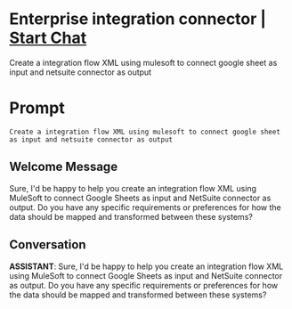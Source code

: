 

# Enterprise integration connector | [Start Chat](https://gptcall.net/chat.html?data=%7B%22contact%22%3A%7B%22id%22%3A%22pNVR4ltvA46IMm1-0BrpZ%22%2C%22flow%22%3Atrue%7D%7D)
Create a integration flow XML using mulesoft to connect google sheet as input and netsuite connector as output

# Prompt

```
Create a integration flow XML using mulesoft to connect google sheet as input and netsuite connector as output
```

## Welcome Message
Sure, I'd be happy to help you create an integration flow XML using MuleSoft to connect Google Sheets as input and NetSuite connector as output. Do you have any specific requirements or preferences for how the data should be mapped and transformed between these systems?

## Conversation

**ASSISTANT**: Sure, I'd be happy to help you create an integration flow XML using MuleSoft to connect Google Sheets as input and NetSuite connector as output. Do you have any specific requirements or preferences for how the data should be mapped and transformed between these systems?

